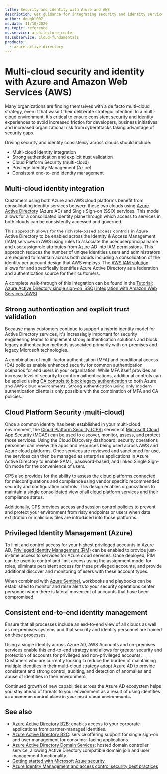 ```yaml
---
title: Security and identity with Azure and AWS
description: Get guidance for integrating security and identity services across Azure and AWS. Explore strong authentication and explicit trust validation, PIM, and more.
author: dougkl007
ms.date: 11/10/2020
ms.topic: reference
ms.service: architecture-center
ms.subservice: cloud-fundamentals
products:
  - azure-active-directory
---
```

# Multi-cloud security and identity with Azure and Amazon Web Services (AWS)


Many organizations are finding themselves with a de facto multi-cloud strategy, even if that wasn't their deliberate strategic intention. In a multi-cloud environment, it's critical to ensure consistent security and identity experiences to avoid increased friction for developers, business initiatives and increased organizational risk from cyberattacks taking advantage of security gaps.

Driving security and identity consistency across clouds should include:

- Multi-cloud identity integration
- Strong authentication and explicit trust validation
- Cloud Platform Security (multi-cloud)
- Privilege Identity Management (Azure)
- Consistent end-to-end identity management

## Multi-cloud identity integration

Customers using both Azure and AWS cloud platforms benefit from consolidating identity services between these two clouds using [Azure Active Directory](/azure/active-directory/fundamentals/active-directory-whatis) (Azure AD) and Single Sign-on (SSO) services. This model allows for a consolidated identity plane through which access to services in both clouds can be consistently accessed and governed.

This approach allows for the rich role-based access controls in Azure Active Directory to be enabled across the Identity & Access Management (IAM) services in AWS using rules to associate the user.userprincipalname and user.assignrole attributes from Azure AD into IAM permissions. This approach reduces the number of unique identities users and administrators are required to maintain across both clouds including a consolidation of the identity per account design that AWS employs. The [AWS IAM solution](https://aws.amazon.com/iam/features/?nc=sn&loc=2) allows for and specifically identifies Azure Active Directory as a federation and authentication source for their customers.

A complete walk-through of this integration can be found in the [Tutorial: Azure Active Directory single sign-on (SSO) integration with Amazon Web Services (AWS)](/azure/active-directory/saas-apps/amazon-web-service-tutorial).

## Strong authentication and explicit trust validation

Because many customers continue to support a hybrid identity model for Active Directory services, it's increasingly important for security engineering teams to implement strong authentication solutions and block legacy authentication methods associated primarily with on-premises and legacy Microsoft technologies.

A combination of multi-factor authentication (MFA) and conditional access (CA) policies enable enhanced security for common authentication scenarios for end users in your organization. While MFA itself provides an increase level of security to confirm authentications, additional controls can be applied using [CA controls to block legacy authentication](/azure/active-directory/conditional-access/howto-conditional-access-policy-block-legacy) to both Azure and AWS cloud environments. Strong authentication using only modern authentication clients is only possible with the combination of MFA and CA policies.

## Cloud Platform Security (multi-cloud)

Once a common identity has been established in your multi-cloud environment, the [Cloud Platform Security (CPS)](/cloud-app-security/tutorial-cloud-platform-security) service of [Microsoft Cloud App Security (MCAS)](/cloud-app-security/) can be used to discover, monitor, assess, and protect those services. Using the Cloud Discovery dashboard, security operations personnel can review the apps and resources being used across AWS and Azure cloud platforms. Once services are reviewed and sanctioned for use, the services can then be managed as enterprise applications in Azure Active Directory to enable SAML, password-based, and linked Single Sign-On mode for the convenience of users.

CPS also provides for the ability to assess the cloud platforms connected for misconfigurations and compliance using vendor specific recommended security and configuration controls. This design enables organizations to maintain a single consolidated view of all cloud platform services and their compliance status.

Additionally, CPS provides access and session control policies to prevent and protect your environment from risky endpoints or users when data exfiltration or malicious files are introduced into those platforms.

## Privileged Identity Management (Azure)

To limit and control access for your highest privileged accounts in Azure AD, [Privileged Identity Management (PIM)](/azure/active-directory/privileged-identity-management/) can be enabled to provide just-in-time access to services for Azure cloud services. Once deployed, PIM can be used to control and limit access using the assignment model for roles, eliminate persistent access for these privileged accounts, and provide additional discover and monitoring of users with these account types.

When combined with [Azure Sentinel](/azure/sentinel/), workbooks and playbooks can be established to monitor and raise alerts to your security operations center personnel when there is lateral movement of accounts that have been compromised.

## Consistent end-to-end identity management

Ensure that all processes include an end-to-end view of all clouds as well as on-premises systems and that security and identity personnel are trained on these processes.

Using a single identity across Azure AD, AWS Accounts and on-premises services enable this end-to-end strategy and allows for greater security and protection of accounts for privileged and non-privileged accounts. Customers who are currently looking to reduce the burden of maintaining multiple identities in their multi-cloud strategy adopt Azure AD to provide consistent and strong control, auditing, and detection of anomalies and abuse of identities in their environment.

Continued growth of new capabilities across the Azure AD ecosystem helps you stay ahead of threats to your environment as a result of using identities as a common control plane in your multi-cloud environments.

## See also

- [Azure Active Directory B2B](/azure/active-directory/external-identities/what-is-b2b): enables access to your corporate applications from partner-managed identities.
- [Azure Active Directory B2C](/azure/active-directory-b2c/overview): service offering support for single sign-on and user management for consumer-facing applications.
- [Azure Active Directory Domain Services](/azure/active-directory-domain-services/overview): hosted domain controller service, allowing Active Directory compatible domain join and user management functionality.
- [Getting started with Microsoft Azure security](/azure/security)
- [Azure Identity Management and access control security best practices](/azure/security/azure-security-identity-management-best-practices)
